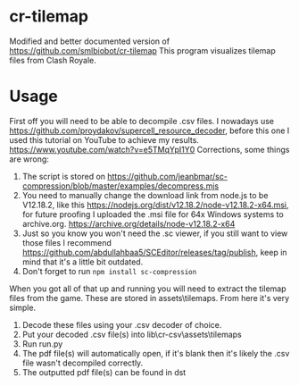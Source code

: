 # cr-tilemap
Modified and better documented version of https://github.com/smlbiobot/cr-tilemap
This program visualizes tilemap files from Clash Royale.

# Usage
First off you will need to be able to decompile .csv files. I nowadays use https://github.com/proydakov/supercell_resource_decoder, before this one I used this tutorial on YouTube to achieve my results. https://www.youtube.com/watch?v=e5TMqYpI1Y0
Corrections, some things are wrong:
1. The script is stored on https://github.com/jeanbmar/sc-compression/blob/master/examples/decompress.mjs
2. You need to manually change the download link from node.js to be V12.18.2, like this https://nodejs.org/dist/v12.18.2/node-v12.18.2-x64.msi, for future proofing I uploaded the .msi file for 64x Windows systems to archive.org. https://archive.org/details/node-v12.18.2-x64
3. Just so you know you won't need the .sc viewer, if you still want to view those files I recommend https://github.com/abdullahbaa5/SCEditor/releases/tag/publish, keep in mind that it's a little bit outdated.
4. Don't forget to run ```npm install sc-compression```

When you got all of that up and running you will need to extract the tilemap files from the game. These are stored in assets\tilemaps. From here it's very simple.
1. Decode these files using your .csv decoder of choice.
2. Put your decoded .csv file(s) into lib\cr-csv\assets\tilemaps
3. Run run.py
4. The pdf file(s) will automatically open, if it's blank then it's likely the .csv file wasn't decompiled correctly.
5. The outputted pdf file(s) can be found in dst
